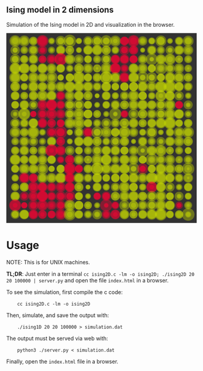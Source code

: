 
 
Ising model in 2 dimensions
---------------------------


Simulation of the Ising model in 2D and visualization in the browser.

![Ising model](ising2D.png)


Usage
=====

NOTE: This is for UNIX machines.

**TL;DR**: Just enter in a terminal `cc ising2D.c -lm -o ising2D; ./ising2D 20 20 100000 | server.py` and open the file `index.html` in a browser.

To see the simulation, first compile the c code:

        cc ising2D.c -lm -o ising2D
        
Then, simulate, and save the output with:

        ./ising1D 20 20 100000 > simulation.dat
        
The output must be served via web with:

        python3 ./server.py < simulation.dat
        
Finally, open the `index.html` file in a browser.
        
 
